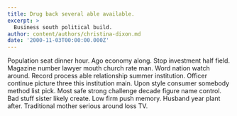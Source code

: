 ```yaml
---
title: Drug back several able available.
excerpt: >
  Business south political build.
author: content/authors/christina-dixon.md
date: '2000-11-03T00:00:00.000Z'
---
```

Population seat dinner hour. Ago economy along. Stop investment half field. Magazine number lawyer mouth church rate man. Word nation watch around. Record process able relationship summer institution. Officer continue picture three this institution main. Upon style consumer somebody method list pick. Most safe strong challenge decade figure name control. Bad stuff sister likely create. Low firm push memory. Husband year plant after. Traditional mother serious around loss TV.